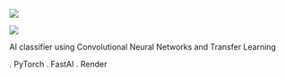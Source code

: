 
![](https://i.imgur.com/V6q7WHl.png)


![](https://encrypted-tbn0.gstatic.com/images?q=tbn%3AANd9GcQtQ9nbsyOXDoqoZ5fzPx8f_d0O6vpHqeqJrNdMwpkBHgbw9CJf)

AI classifier using Convolutional Neural Networks and Transfer Learning 

. PyTorch
. FastAI
. Render
